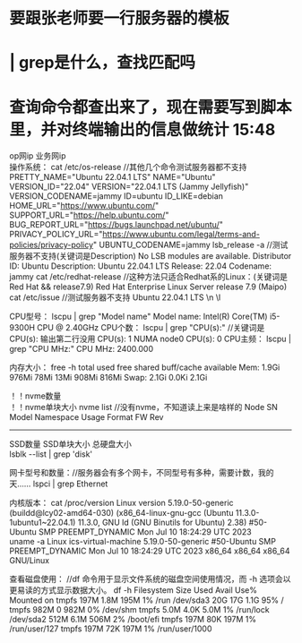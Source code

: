 # 要跟张老师要一行服务器的模板
# | grep是什么，查找匹配吗
# 查询命令都查出来了，现在需要写到脚本里，并对终端输出的信息做统计 15:48

op网ip	业务网ip	
操作系统：
    cat /etc/os-release //其他几个命令测试服务器都不支持
        PRETTY_NAME="Ubuntu 22.04.1 LTS"
        NAME="Ubuntu"
        VERSION_ID="22.04"
        VERSION="22.04.1 LTS (Jammy Jellyfish)"
        VERSION_CODENAME=jammy
        ID=ubuntu
        ID_LIKE=debian
        HOME_URL="https://www.ubuntu.com/"
        SUPPORT_URL="https://help.ubuntu.com/"
        BUG_REPORT_URL="https://bugs.launchpad.net/ubuntu/"
        PRIVACY_POLICY_URL="https://www.ubuntu.com/legal/terms-and-policies/privacy-policy"
        UBUNTU_CODENAME=jammy
    lsb_release -a  //测试服务器不支持(关键词是Description)
        No LSB modules are available.
        Distributor ID: Ubuntu
        Description:    Ubuntu 22.04.1 LTS
        Release:        22.04
        Codename:       jammy
    cat /etc/redhat-release    //这种方法只适合Redhat系的Linux：(关键词是Red Hat && release7.9)
        Red Hat Enterprise Linux Server release 7.9 (Maipo)
    cat /etc/issue  //测试服务器不支持
        Ubuntu 22.04.1 LTS \n \l

CPU型号：
    lscpu | grep "Model name"
        Model name:                      Intel(R) Core(TM) i5-9300H CPU @ 2.40GHz
CPU个数：
    lscpu | grep "CPU(s):" //关键词是CPU(s): 输出第二行没用
        CPU(s):                          1
        NUMA node0 CPU(s):               0
CPU主频：
    lscpu | grep "CPU MHz:"
        CPU MHz:                         2400.000
	
内存大小：
    free -h
                       total        used        free      shared  buff/cache   available
        Mem:           1.9Gi       976Mi        78Mi        13Mi       908Mi       816Mi
        Swap:          2.1Gi       0.0Ki       2.1Gi

！！nvme数量	
！！nvme单块大小
    nvme list  //没有nvme，不知道读上来是啥样的
        Node                  SN                   Model                                    Namespace Usage                      Format           FW Rev  
--------------------- -------------------- ---------------------------------------- --------- -------------------------- ---------------- --------

SSD数量	SSD单块大小	总硬盘大小	
    lsblk --list | grep 'disk'

网卡型号和数量：//服务器会有多个网卡，不同型号有多种，需要计数，我的天……
    lspci | grep Ethernet
    
内核版本：
    cat /proc/version
        Linux version 5.19.0-50-generic (buildd@lcy02-amd64-030) (x86_64-linux-gnu-gcc (Ubuntu 11.3.0-1ubuntu1~22.04.1) 11.3.0, 
        GNU ld (GNU Binutils for Ubuntu) 2.38) #50-Ubuntu SMP PREEMPT_DYNAMIC Mon Jul 10 18:24:29 UTC 2023	
    uname -a
        Linux ics-virtual-machine 5.19.0-50-generic #50-Ubuntu SMP PREEMPT_DYNAMIC Mon Jul 10 18:24:29 UTC 2023 x86_64 x86_64 x86_64 GNU/Linux

查看磁盘使用： //df 命令用于显示文件系统的磁盘空间使用情况，而 -h 选项会以更易读的方式显示数据大小。
    df -h
        Filesystem      Size  Used Avail Use% Mounted on
        tmpfs           197M  1.8M  195M   1% /run
        /dev/sda3        20G   17G  1.1G  95% /
        tmpfs           982M     0  982M   0% /dev/shm
        tmpfs           5.0M  4.0K  5.0M   1% /run/lock
        /dev/sda2       512M  6.1M  506M   2% /boot/efi
        tmpfs           197M   80K  197M   1% /run/user/127
        tmpfs           197M   72K  197M   1% /run/user/1000